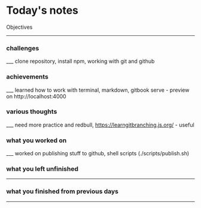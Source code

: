 
# Today's notes

Objectives

___

###  challenges

___ clone repository, install npm, working with git and github

###  achievements

___ learned how to work with terminal, markdown, gitbook serve - preview on http://localhost:4000

###  various thoughts

___ need more practice and redbull, https://learngitbranching.js.org/ - useful

###  what you worked on

___ worked on publishing stuff to github, shell scripts (./scripts/publish.sh)

###  what you left unfinished

___

###  what you finished from previous days

___


